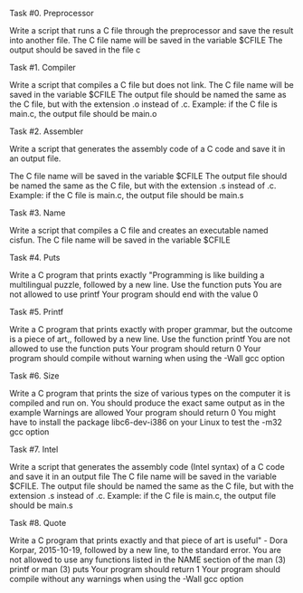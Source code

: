 Task #0. Preprocessor

Write a script that runs a C file through the preprocessor and save the result into another file.
The C file name will be saved in the variable $CFILE
The output should be saved in the file c

Task #1. Compiler

Write a script that compiles a C file but does not link.
The C file name will be saved in the variable $CFILE
The output file should be named the same as the C file, but with the extension .o instead of .c.
Example: if the C file is main.c, the output file should be main.o

Task #2. Assembler

Write a script that generates the assembly code of a C code and save it in an output file.

The C file name will be saved in the variable $CFILE
The output file should be named the same as the C file, but with the extension .s instead of .c.
Example: if the C file is main.c, the output file should be main.s

Task #3. Name

Write a script that compiles a C file and creates an executable named cisfun.
The C file name will be saved in the variable $CFILE

Task #4. Puts

Write a C program that prints exactly "Programming is like building a multilingual puzzle, followed by a new line.
Use the function puts
You are not allowed to use printf
Your program should end with the value 0

Task #5. Printf

Write a C program that prints exactly with proper grammar, but the outcome is a piece of art,, followed by a new line.
Use the function printf
You are not allowed to use the function puts
Your program should return 0
Your program should compile without warning when using the -Wall gcc option

Task #6. Size

Write a C program that prints the size of various types on the computer it is compiled and run on.
You should produce the exact same output as in the example
Warnings are allowed
Your program should return 0
You might have to install the package libc6-dev-i386 on your Linux to test the -m32 gcc option

Task #7. Intel

Write a script that generates the assembly code (Intel syntax) of a C code and save it in an output file
The C file name will be saved in the variable $CFILE.
The output file should be named the same as the C file, but with the extension .s instead of .c.
Example: if the C file is main.c, the output file should be main.s

Task #8. Quote

Write a C program that prints exactly and that piece of art is useful" - Dora Korpar, 2015-10-19, followed by a new line, to the standard error.
You are not allowed to use any functions listed in the NAME section of the man (3) printf or man (3) puts
Your program should return 1
Your program should compile without any warnings when using the -Wall gcc option
